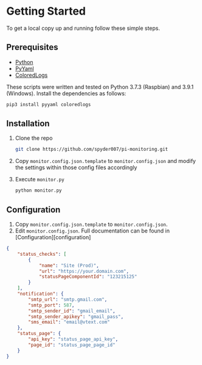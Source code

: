 # Getting Started

To get a local copy up and running follow these simple steps.

## Prerequisites

* [Python](https://www.python.org/)
* [PyYaml]()
* [ColoredLogs]()

These scripts were written and tested on Python 3.7.3 (Raspbian) and 3.9.1 (Windows).  Install the dependencies as follows:
```sh
pip3 install pyyaml coloredlogs
```

## Installation

1. Clone the repo
   ```sh
   git clone https://github.com/spyder007/pi-monitoring.git
   ```
2. Copy `monitor.config.json.template` to `monitor.config.json` and modify the settings within those config files accordingly

3. Execute `monitor.py`
   ```sh
   python monitor.py
   ```

## Configuration

1. Copy `monitor.config.json.template` to `monitor.config.json`.
2. Edit `monitor.config.json`.  Full documentation can be found in [Configuration][configuration]
``` json
{
    "status_checks": [
        {
            "name": "Site (Prod)",
            "url": "https://your.domain.com",
            "statusPageComponentId": "123215125"
        }
    ],
    "notification": {
        "smtp_url": "smtp.gmail.com",
        "smtp_port": 587,
        "smtp_sender_id": "gmail_email",
        "smtp_sender_apikey": "gmail_pass",
        "sms_email": "email@vtext.com"
    },
    "status_page": {
        "api_key": "status_page_api_key",
        "page_id": "status_page_page_id"
    }
}
```